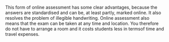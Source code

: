 This form of online assessment has some clear advantages, because the answers are standardised and can be, at least partly, marked online. It also resolves the problem of illegible handwriting. Online assessment also means that the exam can be taken at any time and location. You therefore do not have to arrange a room and it costs students less in termsof time and travel expenses. 